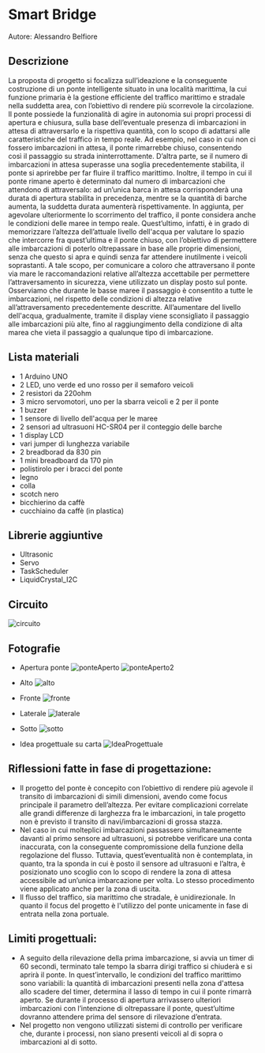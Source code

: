 # Smart Bridge

Autore: Alessandro Belfiore

## Descrizione
La proposta di progetto si focalizza sull’ideazione e la conseguente costruzione di un ponte intelligente situato in una località marittima, la cui funzione primaria è la gestione efficiente del traffico marittimo e stradale nella suddetta area, con l’obiettivo di rendere più 
scorrevole la circolazione. 
Il ponte possiede la funzionalità di agire in autonomia sui propri processi di apertura e chiusura, sulla base dell’eventuale presenza di imbarcazioni in attesa di attraversarlo e la rispettiva quantità, con lo scopo di adattarsi alle caratteristiche del traffico in tempo reale. 
Ad esempio, nel caso in cui  non ci fossero imbarcazioni in attesa, il ponte rimarrebbe chiuso, consentendo così il passaggio su strada ininterrottamente. 
D’altra parte, se il numero di imbarcazioni in attesa superasse una soglia precedentemente stabilita, il ponte si aprirebbe per far fluire il traffico marittimo.
Inoltre, il tempo in cui il ponte rimane aperto è determinato dal numero di imbarcazioni che attendono di attraversalo: ad un’unica barca in attesa corrisponderà una durata di apertura stabilita in precedenza, mentre se la quantità di barche aumenta, la suddetta durata aumenterà rispettivamente. 
In aggiunta, per agevolare ulteriormente lo scorrimento del traffico, il ponte considera anche le condizioni delle maree in tempo reale. Quest’ultimo, infatti, è in grado di memorizzare l’altezza dell’attuale livello dell'acqua per valutare lo spazio che intercorre fra quest’ultima e il ponte chiuso, con l’obiettivo di permettere alle imbarcazioni di poterlo oltrepassare in base alle proprie dimensioni, senza che questo si apra e quindi senza far attendere inutilmente i veicoli soprastanti. 
A tale scopo, per comunicare a coloro che attraversano il ponte via mare le raccomandazioni relative all’altezza accettabile per permettere l’attraversamento in sicurezza, viene utilizzato un display posto sul ponte. 
Osserviamo che durante le basse maree il passaggio è consentito a tutte le imbarcazioni, nel rispetto delle condizioni di altezza relative all’attraversamento precedentemente descritte. 
All’aumentare del livello dell'acqua, gradualmente,  tramite il display viene sconsigliato il passaggio alle imbarcazioni più alte, fino al raggiungimento della condizione di alta marea che vieta il passaggio a qualunque tipo di imbarcazione.

## Lista materiali
- 1 Arduino UNO
- 2 LED, uno verde ed uno rosso per il semaforo veicoli
- 2 resistori da 220ohm
- 3 micro servomotori, uno per la sbarra veicoli e 2 per il ponte
- 1 buzzer
- 1 sensore di livello dell'acqua per le maree
- 2 sensori ad ultrasuoni HC-SR04 per il conteggio delle barche
- 1 display LCD
- vari jumper di lunghezza variabile
- 2 breadborad da 830 pin
- 1 mini breadboard da 170 pin
- polistirolo per i bracci del ponte
- legno
- colla
- scotch nero
- bicchierino da caffè
- cucchiaino da caffè (in plastica)

## Librerie aggiuntive
- Ultrasonic
- Servo
- TaskScheduler
- LiquidCrystal_I2C

## Circuito
![circuito](https://github.com/AlessandroBelfiore257/corso-git/assets/73615267/c7e1caa0-5c76-4647-bcd3-d05c69df5e67)

## Fotografie

- Apertura ponte
  ![ponteAperto](https://github.com/AlessandroBelfiore257/corso-git/assets/73615267/e1de59d2-005d-4e03-a32d-7319cdfdbe75)
  ![ponteAperto2](https://github.com/AlessandroBelfiore257/corso-git/assets/73615267/4ce2d743-7918-4679-ada6-30de0e7ecc3a)
  
- Alto
  ![alto](https://github.com/AlessandroBelfiore257/corso-git/assets/73615267/b2eeb2f3-5108-4f79-9285-93c9d4227768)
  
- Fronte
  ![fronte](https://github.com/AlessandroBelfiore257/corso-git/assets/73615267/942363cf-a7f6-49e6-ad55-fa9067dce0ac)
  
- Laterale
  ![laterale](https://github.com/AlessandroBelfiore257/corso-git/assets/73615267/706744e3-bf3a-4bfb-9547-9ba949b32141)
  
- Sotto
  ![sotto](https://github.com/AlessandroBelfiore257/corso-git/assets/73615267/058e5930-f182-4136-ac6b-b8596456c8e1)

- Idea progettuale su carta
  ![IdeaProgettuale](https://github.com/AlessandroBelfiore257/corso-git/assets/73615267/94475578-efe0-4527-aba8-307706d08fc3)

## Riflessioni fatte in fase di progettazione:
 - Il progetto del ponte è concepito con l’obiettivo di rendere più agevole il transito di imbarcazioni di simili dimensioni, 
   avendo come focus principale il parametro dell’altezza. Per evitare complicazioni correlate alle grandi differenze di larghezza 
   fra le imbarcazioni, in tale progetto non è previsto il transito di navi/imbarcazioni di grossa stazza.
 - Nel caso in cui molteplici imbarcazioni passassero simultaneamente davanti al primo sensore ad ultrasuoni, si potrebbe 
   verificare una conta inaccurata, con la conseguente compromissione della funzione della regolazione del flusso. 
   Tuttavia, quest’eventualità non è contemplata, in quanto, tra la sponda in cui è posto il sensore ad ultrasuoni e l’altra, è 
   posizionato uno scoglio con lo scopo di rendere la zona di attesa accessibile ad un’unica imbarcazione per volta. 
   Lo stesso procedimento viene applicato anche per la zona di uscita. 
 - Il flusso del traffico, sia marittimo che stradale, è unidirezionale. In quanto il focus del progetto è l'utilizzo del ponte 
   unicamente in fase di entrata nella zona portuale.

## Limiti progettuali: 
 - A seguito della rilevazione della prima imbarcazione, si avvia un timer di 60 secondi, terminato tale tempo la sbarra dirigi 
   traffico si chiuderà e si aprirà il ponte. 
   In quest’intervallo, le condizioni del traffico marittimo sono variabili: la quantità di imbarcazioni presenti nella zona d'attesa allo 
   scadere del timer, determina il lasso di tempo in cui il ponte rimarrà aperto. 
   Se durante il processo di apertura arrivassero ulteriori imbarcazioni con l’intenzione di oltrepassare il ponte, quest’ultime 
   dovranno attendere prima del sensore di rilevazione d’entrata.
 - Nel progetto non vengono utilizzati sistemi di controllo per verificare che, durante i processi, non siano presenti veicoli al 
   di sopra o imbarcazioni al di sotto.
